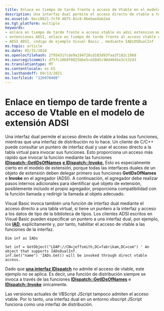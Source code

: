 ```yaml
---
title: Enlace en tiempo de tarde frente a acceso de Vtable en el modelo de extensión ADSI
description: Una interfaz dual permite el acceso directo de vtable a todas sus funciones, mientras que una interfaz de distribución no lo hace.
ms.assetid: 6ecc0821-7cf0-4075-81c0-8bebaedab2a4
ms.tgt_platform: multiple
keywords:
- enlace en tiempo de tarde frente a acceso vtable en adsi extension model ADSI
- extensiones ADSI, enlace en tiempo de tarde frente al acceso vtable en el modelo de extensión ADSI
- ADSI ADSI, código de ejemplo Visual Basic , mediante IADsDSDualInf
ms.topic: article
ms.date: 05/31/2018
ms.openlocfilehash: 2f95431fcde9a194f28cd103d93faa3f182c1968
ms.sourcegitcommit: d75fc10b9f0825bbe5ce5045c90d4045e3c53243
ms.translationtype: MT
ms.contentlocale: es-ES
ms.lasthandoff: 09/13/2021
ms.locfileid: "126970408"
---
```

# <a name="late-binding-vs-vtable-access-in-the-adsi-extension-model"></a>Enlace en tiempo de tarde frente a acceso de Vtable en el modelo de extensión ADSI

Una interfaz dual permite el acceso directo de vtable a todas sus funciones, mientras que una interfaz de distribución no lo hace. Un cliente de C/C++ puede consultar un puntero de interfaz dual y usar el acceso directo a la tabla virtual para invocar sus funciones. Esto proporciona un acceso más rápido que invocar la función mediante las funciones [**IDispatch::GetIDsOfNames**](/windows/win32/api/oaidl/nf-oaidl-idispatch-getidsofnames) [**e IDispatch::Invoke.**](/windows/win32/api/oaidl/nf-oaidl-idispatch-invoke) Esto es especialmente cierto en el modelo de extensión, porque todas las interfaces duales de un objeto de extensión deben delegar primero sus funciones **GetIDsOfNames** e **Invoke** en el agregador (ADSI). A continuación, el agregador debe realizar pasos internos adicionales para identificar qué objeto de extensión, posiblemente incluido el propio agregador, proporciona compatibilidad con la función llamada y redirigir la llamada al objeto adecuado.

Visual Basic invoca también una función de interfaz dual mediante el acceso directo a una tabla virtual, si tiene un puntero a la interfaz y acceso a los datos de tipo de la biblioteca de tipos. Los clientes ADSI escritos en Visual Basic pueden especificar un puntero a una interfaz dual, por ejemplo, los [**IAD**](/windows/desktop/api/Iads/nn-iads-iads), explícitamente y, por tanto, habilitar el acceso de vtable a las funciones de la interfaz.


```VB
Dim inf as IADs
 
Set inf = GetObject("LDAP://CN=jeffsmith,DC=fabrikam,DC=com") ' An object that supports IADsDualInf.
inf.Get("name") 'IADs.Get() will be invoked through direct vtable access.
```



Dado que [**una interfaz IDispatch**](/windows/win32/api/oaidl/nn-oaidl-idispatch) no admite el acceso de vtable, este ejemplo no se aplica. Es decir, una función de distribución siempre se invoca a través de las funciones [**IDispatch::GetIDsOfNames**](/windows/win32/api/oaidl/nf-oaidl-idispatch-getidsofnames) e [**IDispatch::Invoke**](/windows/win32/api/oaidl/nf-oaidl-idispatch-invoke) únicamente.

Las versiones actuales de VBScript JScript tampoco admiten el acceso vtable. Por lo tanto, una interfaz dual en un entorno vbscript JScript funciona como una interfaz de distribución.

 

 
